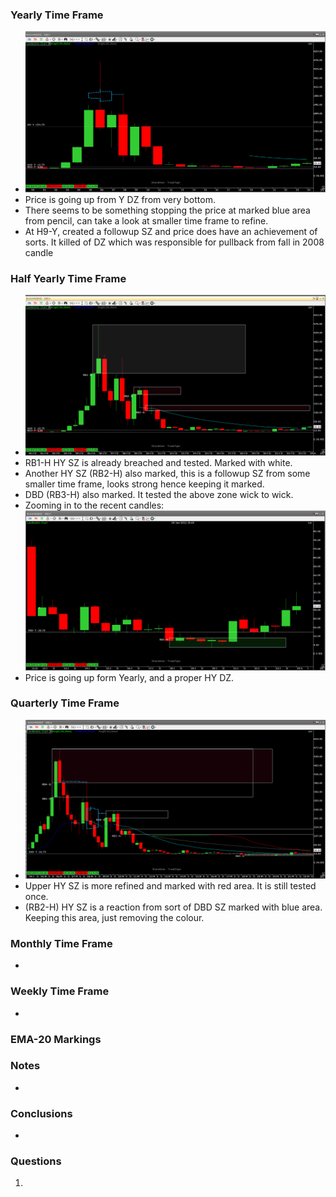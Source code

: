 

### Yearly Time Frame
- ![](_attachments/Pasted%20image%2020240421173326.png)
- Price is going up from Y DZ from very bottom.
- There seems to be something stopping the price at marked blue area from pencil, can take a look at smaller time frame to refine.
- At H9-Y, created a followup SZ and price does have an achievement of sorts. It killed of DZ which was responsible for pullback from fall in 2008 candle
### Half Yearly Time Frame
- ![](_attachments/Pasted%20image%2020240421175519.png)
- RB1-H HY SZ is already breached and tested. Marked with white.
- Another HY SZ (RB2-H) also marked, this is a followup SZ from some smaller time frame, looks strong hence keeping it marked.
- DBD (RB3-H) also marked. It tested the above zone wick to wick.
- Zooming in to the recent candles: ![](_attachments/Pasted%20image%2020240421180633.png)
- Price is going up form Yearly, and a proper HY DZ.
### Quarterly Time Frame
- ![](_attachments/Pasted%20image%2020240421181204.png)
- Upper HY SZ is more refined and marked with red area. It is still tested once.
- (RB2-H) HY SZ is a reaction from sort of DBD SZ marked with blue area. Keeping this area, just removing the colour.
### Monthly Time Frame
- 
### Weekly Time Frame
- 
### EMA-20 Markings

### Notes
- 
### **Conclusions**
- 
### **Questions**
1. 
